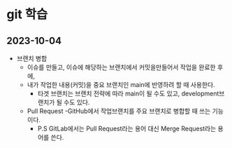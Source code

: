 # git 학습

## 2023-10-04
- 브랜치 병합
    - 이슈를 만들고, 이슈에 해당하는 브랜치에서 커밋을만들어서 작업을 완료한 후에,
    - 내가 작업한 내용(커밋)을 중요 브랜치인 main에 반영하려 할 때 사용한다.
        - 타겟 브랜치는 브랜치 전략에 따라 main이 될 수도 있고, development브랜치가 될 수도 있다.
    - Pull Request
        -GitHub에서 작업브랜치를 주요 브랜치로 병합할 때 쓰는 기능이다.
        - P.S GitLab에서는 Pull Request라는 용어 대신 Merge Request라는 용어를 쓴다.
        